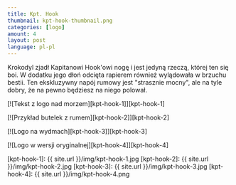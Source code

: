 ```yaml
---
title: Kpt. Hook
thumbnail: kpt-hook-thumbnail.png
categories: [logo]
amount: 4
layout: post
language: pl-pl
---
```


Krokodyl zjadł Kapitanowi Hook'owi nogę i jest jedyną rzeczą, której ten się boi. W dodatku jego dłoń odcięta rapierem również wylądowała w brzuchu bestii. Ten ekskluzywny napój rumowy jest "strasznie mocny", ale na tyle dobry, że na pewno będziesz na niego polował.

[![Tekst z logo nad morzem][kpt-hook-1]][kpt-hook-1]

[![Przykład butelek z rumem][kpt-hook-2]][kpt-hook-2]

[![Logo na wydmach][kpt-hook-3]][kpt-hook-3]

[![Logo w wersji oryginalnej][kpt-hook-4]][kpt-hook-4]

[kpt-hook-1]: {{ site.url }}/img/kpt-hook-1.jpg
[kpt-hook-2]: {{ site.url }}/img/kpt-hook-2.jpg
[kpt-hook-3]: {{ site.url }}/img/kpt-hook-3.jpg
[kpt-hook-4]: {{ site.url }}/img/kpt-hook-4.png